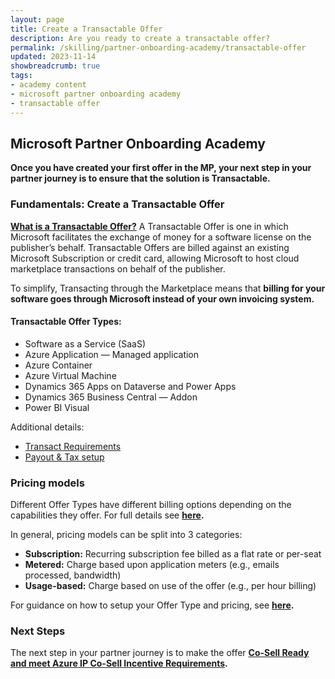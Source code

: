 ```yaml
---
layout: page
title: Create a Transactable Offer
description: Are you ready to create a transactable offer?
permalink: /skilling/partner-onboarding-academy/transactable-offer
updated: 2023-11-14
showbreadcrumb: true
tags: 
- academy content
- microsoft partner onboarding academy
- transactable offer
---
```


## Microsoft Partner Onboarding Academy

**Once you have created your first offer in the MP, your next step in your partner journey is to ensure that the solution is Transactable.**

### Fundamentals: Create a Transactable Offer

**[What is a Transactable Offer?](https://learn.microsoft.com/en-us/partner-center/marketplace/marketplace-commercial-transaction-capabilities-and-considerations#transact-publishing-option)** A Transactable Offer is one in which Microsoft facilitates the exchange of money for a software license on the publisher’s behalf. Transactable Offers are billed against an existing Microsoft Subscription or credit card, allowing Microsoft to host cloud marketplace transactions on behalf of the publisher.

To simplify, Transacting through the Marketplace means that **billing for your software goes through Microsoft instead of your own invoicing system.**

#### Transactable Offer Types:

- Software as a Service (SaaS)
- Azure Application — Managed application
- Azure Container
- Azure Virtual Machine
- Dynamics 365 Apps on Dataverse and Power Apps
- Dynamics 365 Business Central — Addon
- Power BI Visual 

Additional details:
- [Transact Requirements](https://learn.microsoft.com/en-us/partner-center/marketplace/marketplace-commercial-transaction-capabilities-and-considerations#transact-requirements)
- [Payout & Tax setup](https://learn.microsoft.com/en-us/partner-center/set-up-your-payout-account)
 
### Pricing models

Different Offer Types have different billing options depending on the capabilities they offer. For full details see **[here](https://learn.microsoft.com/en-us/partner-center/marketplace/marketplace-commercial-transaction-capabilities-and-considerations#pricing-models).**

In general, pricing models can be split into 3 categories:
- **Subscription:** Recurring subscription fee billed as a flat rate or per-seat
- **Metered:** Charge based upon application meters (e.g., emails processed, bandwidth)
- **Usage-based:** Charge based on use of the offer (e.g., per hour billing)

For guidance on how to setup your Offer Type and pricing, see **[here](https://learn.microsoft.com/en-us/partner-center/marketplace/marketplace-commercial-transaction-capabilities-and-considerations#determine-offer-type-and-pricing-plan).**

### Next Steps

The next step in your partner journey is to make the offer **[Co-Sell Ready and meet Azure IP Co-Sell Incentive Requirements](/PartnerResources/skilling/partner-onboarding-academy/cosell).**